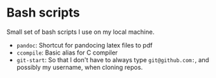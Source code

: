 # Bash scripts

Small set of bash scripts I use on my local machine.

* `pandoc`:    Shortcut for pandocing latex files to pdf
* `ccompile`:  Basic alias for C compiler
* `git-start`: So that I don't have to always type `git@github.com:`, and
               possibly my username, when cloning repos.

